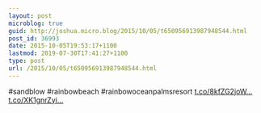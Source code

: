 ```yaml
---
layout: post
microblog: true
guid: http://joshua.micro.blog/2015/10/05/t650956913987948544.html
post_id: 36993
date: 2015-10-05T19:53:17+1100
lastmod: 2019-07-30T17:41:27+1100
type: post
url: /2015/10/05/t650956913987948544.html
---
```

#sandblow #rainbowbeach #rainbowoceanpalmsresort [t.co/8kfZG2joW...](http://t.co/8kfZG2joWJ) [t.co/XK1gnrZyi...](http://t.co/XK1gnrZyi5)
